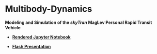 # Multibody-Dynamics
__Modeling and Simulation of the _skyTran_ MagLev Personal Rapid Transit Vehicle__

 - [__Rendered Jupyter Notebook__](https://nbviewer.jupyter.org/github/abhinavkamath/Multibody-Dynamics/blob/master/skyTran_Final.ipynb?flush_cache=True)

 - [__Flash Presentation__](https://docs.google.com/presentation/d/e/2PACX-1vSJapWQS4BfywrGTOmFUfFlJY_HUlTIlMB-DfrtLV-nmVnSO-M907KWsNTgXaM133qKshVrIaZiE88T/pub?start=false&loop=false&delayms=3000)
